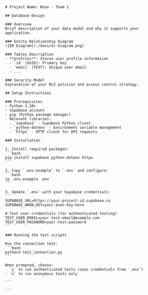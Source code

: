 ````
# Project Name: Muse - Team 1

## Database Design

### Overview
Brief description of your data model and why it supports your application.

### Entity Relationship Diagram
![ER Diagram](./docs/er-diagram.png)

### Tables Description
- **profiles**: Stores user profile information
  - `id` (UUID): Primary key
  - `email` (TEXT): Unique user email
  - ...

### Security Model
Explanation of your RLS policies and access control strategy.

## Setup Instructions

### Prerequisites
- Python 3.10+
- Supabase account
- pip (Python package manager)
- Relevant libraries:
  - `supabase` - Supabase Python client
  - `python-dotenv` - Environment variable management
  - `httpx` - HTTP client for API requests

### Installation

1. Install required packages:
```bash
pip install supabase python-dotenv httpx
```

2. Copy `.env.example` to `.env` and configure:
```bash
cp .env.example .env
```

3. Update `.env` with your Supabase credentials:
```
SUPABASE_URL=https://your-project-id.supabase.co
SUPABASE_ANON_KEY=your-anon-key-here

# Test user credentials (for authenticated testing)
TEST_USER_EMAIL=your-test-email@example.com
TEST_USER_PASSWORD=your-test-password
```

### Running the test scripts

Run the connection test:
```bash
python3 test_connection.py
```

When prompted, choose:
- `y` to run authenticated tests (uses credentials from `.env`)
- `n` to run anonymous tests only

```

```
